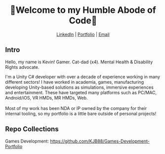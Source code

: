 <div align="center">
  <h1>🤘Welcome to my Humble Abode of Code🤘</h1>
  <a href="http://www.LinkedIn.com/in/kevin-barr1988">LinkedIn</a> | <a href="http://kjb88.github.io">Portfolio</a> | <a href="mailto:kevinbarr.business@gmail.com">Email</a>
</div>
<div>
  <h2>Intro</h2>
  <p>Hello, my name is Kevin! Gamer. Cat-dad (x4). Mental Health & Disability Rights advocate.</p>
  <p>
I'm a Unity C# developer with over a decade of experience working in many different sectors! I have worked in academia, games, manufacturing developing Unity-based solutions as simulations, immersive experiences and entertainment. These have targeted many platforms such as PC/MAC, Android/iOS, VR HMDs, MR HMDs, Web. <br><br>Most of my work has been NDA or IP owned by the company for their internal tooling, so my portfolio is a little bare outside of personal projects!
  </p>
</div>
<div>
  <h2>Repo Collections</h2>
  Games Development: <a href="https://github.com/KJB88/Games-Development-Portfolio">https://github.com/KJB88/Games-Development-Portfolio</a>
</div>
<!---
<div>
  <h2>Skills</h2>
  <h3>Games & Simulation Development</h3>
  <ul>
    <li><b>Engines</b>: Unity | Godot</li>
    <li>Languages: C# | C++ | </li>
    <li>Platforms: Desktop (PC/Mac) | VR (Oculus Rift), XR/MR (Microsoft HoloLens), Mobile (Android/iOS), AR (iOS) </li>
    </ul>
  <h3>Immersive Experiences</h3>
  
  <h3>Simulation</h3>
  
</div>
<div>
  <h2>Repo Collections</h2>
  <b>Games Development</b>: 

  C++ Projects:
  Web Dev:
  

</div>
  -->
<!--
**KJB88/KJB88** is a ✨ _special_ ✨ repository because its `README.md` (this file) appears on your GitHub profile.

Here are some ideas to get you started:

- 🔭 I’m currently working on ...
- 🌱 I’m currently learning ...
- 👯 I’m looking to collaborate on ...
- 🤔 I’m looking for help with ...
- 💬 Ask me about ...
- 📫 How to reach me: ...
- 😄 Pronouns: ...
- ⚡ Fun fact: ...
-->
